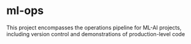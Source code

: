 # ml-ops
This project encompasses the operations pipeline for ML-AI projects, including version control and demonstrations of production-level code
